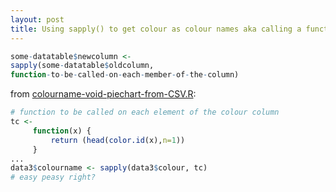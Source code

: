 ```yaml
---
layout: post
title: Using sapply() to get colour as colour names aka calling a function on a column and adding the result as a new column to data table
---
```


```R
some-datatable$newcolumn <-
sapply(some-datatable$oldcolumn,
function-to-be-called-on-each-member-of-the-column)
```

from [colourname-void-piechart-from-CSV.R](https://github.com/rtanglao/2016-r-rtgram/blob/master/colourname-void-piechart-from-csv.R):

```R
# function to be called on each element of the colour column
tc <-
     function(x) {
         return (head(color.id(x),n=1))
     }
...
data3$colourname <- sapply(data3$colour, tc)
# easy peasy right?
```
